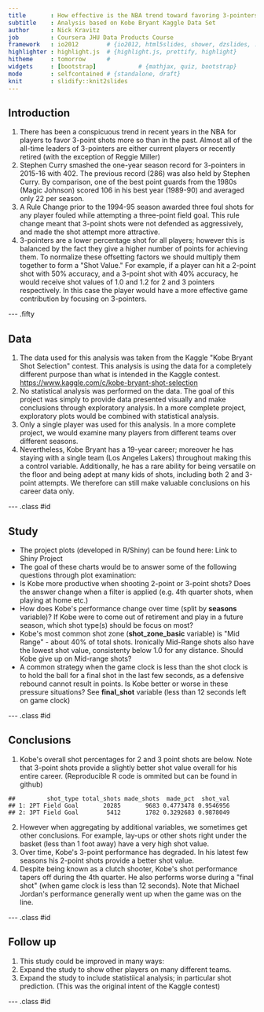 ```yaml
---
title       : How effective is the NBA trend toward favoring 3-pointers?
subtitle    : Analysis based on Kobe Bryant Kaggle Data Set
author      : Nick Kravitz
job         : Coursera JHU Data Products Course
framework   : io2012        # {io2012, html5slides, shower, dzslides, ...}
highlighter : highlight.js  # {highlight.js, prettify, highlight}
hitheme     : tomorrow      # 
widgets     : [bootstrap]            # {mathjax, quiz, bootstrap}
mode        : selfcontained # {standalone, draft}
knit        : slidify::knit2slides
---
```


## Introduction

1. There has been a conspicuous trend in recent years in the NBA for players to favor 3-point shots more so than in the past. Almost all of the all-time leaders of 3-pointers are either current players or recently retired (with the exception of Reggie Miller) 
2. Stephen Curry smashed the one-year season record for 3-pointers in 2015-16 with 402. The previous record (286) was also held by Stephen Curry. By comparison, one of the best point guards from the 1980s (Magic Johnson) scored 106 in his best year (1989-90) and averaged only 22 per season. 
3. A Rule Change prior to the 1994-95 season awarded three foul shots for any player fouled while attempting a three-point field goal. This rule change meant that 3-point shots were not defended as aggressively, and made the shot attempt more attractive. 
4. 3-pointers are a lower percentage shot for all players; however this is balanced by the fact they give a higher number of points for achieving them. To normalize these offsetting factors we should multiply them together to form a "Shot Value." For example, if a player can hit a 2-point shot with 50% accuracy, and a 3-point shot with 40% accuracy, he would receive shot values of 1.0 and 1.2 for 2 and 3 pointers respectively. In this case the player would have a more effective game contribution by focusing on 3-pointers.

--- .fifty

## Data

1. The data used for this analysis was taken from the Kaggle "Kobe Bryant Shot Selection" contest. This analysis is using the data for a completely different purpose than what is intended in the Kaggle contest.  https://www.kaggle.com/c/kobe-bryant-shot-selection
2. No statistical analysis was performed on the data. The goal of this project was simply to provide data presented visually and make conclusions through exploratory analysis. In a more complete project, exploratory plots would be combined with statistical analysis. 
3. Only a single player was used for this analysis. In a more complete project, we would examine many players from different teams over different seasons. 
4. Nevertheless, Kobe Bryant has a 19-year career; moreover he has staying with a single team (Los Angeles Lakers) throughout making this a control variable. Additionally, he has a rare ability for being versatile on the floor and being adept at many kids of shots, including both 2 and 3-point attempts. We therefore can still make valuable conclusions on his career data only. 

--- .class #id 

## Study

-  The project plots (developed in R/Shiny) can be found here: Link to Shiny Project
- The goal of these charts would be to answer some of the following questions through plot examination:
- Is Kobe more productive when shooting 2-point or 3-point shots? Does the answer change when a filter is applied (e.g. 4th quarter shots, when playing at home etc.)
- How does Kobe's performance change over time (split by **seasons** variable)? If Kobe were to come out of retirement and play in a future season, which shot type(s) should be focus on most?
- Kobe's most common shot zone (**shot_zone_basic** variable) is "Mid Range" - about 40% of total shots. Ironically Mid-Range shots also have the lowest shot value, consistenty below 1.0 for any distance. Should Kobe give up on Mid-range shots?
- A common strategy when the game clock is less than the shot clock is to hold the ball for a final shot in the last few seconds, as a defensive rebound cannot result in points. Is Kobe better or worse in these pressure situations? See **final_shot** variable (less than 12 seconds left on game clock)

--- .class #id 

## Conclusions

1. Kobe's overall shot percentages for 2 and 3 point shots are below. Note that 3-point shots provide a slightly better shot value overall for his entire career. (Reproducible R code is ommited but can be found in github)

```
##         shot_type total_shots made_shots  made_pct  shot_val
## 1: 2PT Field Goal       20285       9683 0.4773478 0.9546956
## 2: 3PT Field Goal        5412       1782 0.3292683 0.9878049
```
2. However when aggregating by additional variables, we sometimes get other conclusions. For example, lay-ups or other shots right under the basket (less than 1 foot away) have a very high shot value. 
3. Over time, Kobe's 3-point performance has degraded. In his latest few seasons his 2-point shots provide a better shot value. 
4. Despite being known as a clutch shooter, Kobe's shot performance tapers off during the 4th quarter. He also performs worse during a "final shot" (when game clock is less than 12 seconds). Note that Michael Jordan's performance generally went up when the game was on the line. 

--- .class #id 

## Follow up

1. This study could be improved in many ways:
2. Expand the study to show other players on many different teams. 
3. Expand the study to include statistiical analysis; in particular shot prediction. (This was the original intent of the Kaggle contest)

--- .class #id 





